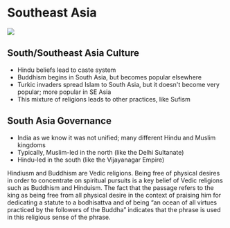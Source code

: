 # Southeast Asia

![](/images/southeast-asia.png)

## South/Southeast Asia Culture

- Hindu beliefs lead to caste system
- Buddhism begins in South Asia, but becomes popular elsewhere
- Turkic invaders spread Islam to South Asia, but it doesn't become very popular; more popular in SE Asia
- This mixture of religions leads to other practices, like Sufism

## South Asia Governance

- India as we know it was not unified; many different Hindu and Muslim kingdoms
- Typically, Muslim-led in the north (like the Delhi Sultanate)
- Hindu-led in the south (like the Vijayanagar Empire)

Hindiusm and Buddhism are Vedic religions. Being free of physical desires in order to concentrate on spiritual pursuits is a key belief of Vedic religions such as Buddhism and Hinduism. The fact that the passage refers to the king as being free from all physical desire in the context of praising him for dedicating a statute to a bodhisattva and of being “an ocean of all virtues practiced by the followers of the Buddha” indicates that the phrase is used in this religious sense of the phrase.
